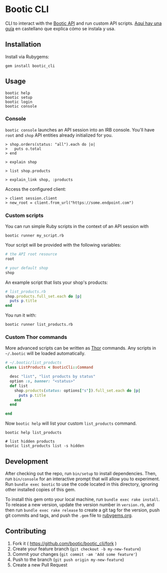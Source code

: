 # Bootic CLI

CLI to interact with the [Bootic API](https://api.bootic.net/) and run custom API scripts. [Aquí hay una guía](https://github.com/bootic/bootic_cli/blob/master/GUIA.md) en castellano que explica cómo se instala y usa.

## Installation

Install via Rubygems:

    gem install bootic_cli

## Usage

    bootic help
    bootic setup
    bootic login
    bootic console

### Console

`bootic console` launches an API session into an IRB console. You'll have `root` and `shop` API entities already initialized for you.

```
> shop.orders(status: "all").each do |o|
>   puts o.total
> end

> explain shop

> list shop.products

> explain_link shop, :products
```

Access the configured client:

```
> client session.client
> new_root = client.from_url("https://some.endpoint.com")
```

### Custom scripts

You can run simple Ruby scripts in the context of an API session with

    bootic runner my_script.rb

Your script will be provided with the following variables:

```ruby
# the API root resource
root

# your default shop
shop
```

An example script that lists your shop's products:

```ruby
# list_products.rb
shop.products.full_set.each do |p|
  puts p.title
end
```

You run it with:

```
bootic runner list_products.rb
```

### Custom Thor commands

More advanced scripts can be written as [Thor]() commands. Any scripts in `~/.bootic` will be loaded automatically.

```ruby
# ~/.bootic/list_products
class ListProducts < BooticCli::Command

  desc "list", "list products by status"
  option :s, banner: "<status>"
  def list
    shop.products(status: options["s"]).full_set.each do |p|
      puts p.title
    end
  end

end
```

Now `bootic help` will list your custom `list_products` command.

```
bootic help list_products

# list hidden products
bootic list_products list -s hidden
```

## Development

After checking out the repo, run `bin/setup` to install dependencies. Then, run `bin/console` for an interactive prompt that will allow you to experiment. Run `bundle exec bootic` to use the code located in this directory, ignoring other installed copies of this gem.

To install this gem onto your local machine, run `bundle exec rake install`. To release a new version, update the version number in `version.rb`, and then run `bundle exec rake release` to create a git tag for the version, push git commits and tags, and push the `.gem` file to [rubygems.org](https://rubygems.org).

## Contributing

1. Fork it ( https://github.com/bootic/bootic_cli/fork )
2. Create your feature branch (`git checkout -b my-new-feature`)
3. Commit your changes (`git commit -am 'Add some feature'`)
4. Push to the branch (`git push origin my-new-feature`)
5. Create a new Pull Request
